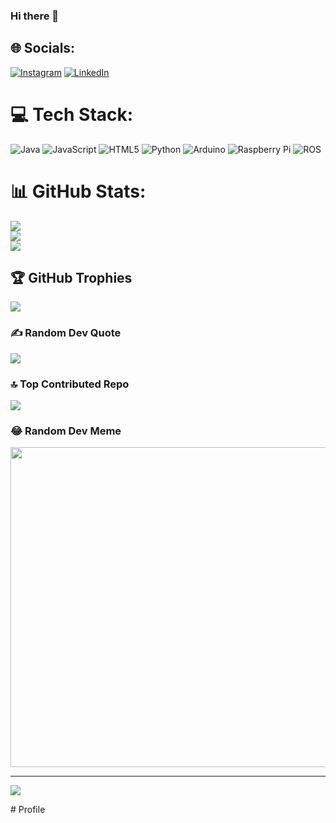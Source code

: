 ### Hi there 👋

<!--
**enginksaa/enginksaa** is a ✨ _special_ ✨ repository because its `README.md` (this file) appears on your GitHub profile.

Here are some ideas to get you started:

- 🔭 I’m currently working on ...
- 🌱 I’m currently learning ...
- 👯 I’m looking to collaborate on ...
- 🤔 I’m looking for help with ...
- 💬 Ask me about ...
- 📫 How to reach me: ...
- 😄 Pronouns: ...
- ⚡ Fun fact: ...
-->

## 🌐 Socials:
[![Instagram](https://img.shields.io/badge/Instagram-%23E4405F.svg?logo=Instagram&logoColor=white)](https://instagram.com/enginksaa) [![LinkedIn](https://img.shields.io/badge/LinkedIn-%230077B5.svg?logo=linkedin&logoColor=white)](https://linkedin.com/in/https://www.linkedin.com/in/engin-kısa-794ba614a/) 

# 💻 Tech Stack:
![Java](https://img.shields.io/badge/java-%23ED8B00.svg?style=flat&logo=java&logoColor=white) ![JavaScript](https://img.shields.io/badge/javascript-%23323330.svg?style=flat&logo=javascript&logoColor=%23F7DF1E) ![HTML5](https://img.shields.io/badge/html5-%23E34F26.svg?style=flat&logo=html5&logoColor=white) ![Python](https://img.shields.io/badge/python-3670A0?style=flat&logo=python&logoColor=ffdd54) ![Arduino](https://img.shields.io/badge/-Arduino-00979D?style=flat&logo=Arduino&logoColor=white) ![Raspberry Pi](https://img.shields.io/badge/-RaspberryPi-C51A4A?style=flat&logo=Raspberry-Pi) ![ROS](https://img.shields.io/badge/ros-%230A0FF9.svg?style=flat&logo=ros&logoColor=white)
# 📊 GitHub Stats:
![](https://github-readme-stats.vercel.app/api?username=enginksaa&theme=dark&hide_border=false&include_all_commits=true&count_private=true)<br/>
![](https://github-readme-streak-stats.herokuapp.com/?user=enginksaa&theme=dark&hide_border=false)<br/>
![](https://github-readme-stats.vercel.app/api/top-langs/?username=enginksaa&theme=dark&hide_border=false&include_all_commits=true&count_private=true&layout=compact)

## 🏆 GitHub Trophies
![](https://github-profile-trophy.vercel.app/?username=enginksaa&theme=radical&no-frame=false&no-bg=true&margin-w=4)

### ✍️ Random Dev Quote
![](https://quotes-github-readme.vercel.app/api?type=horizontal&theme=radical)

### 🔝 Top Contributed Repo
![](https://github-contributor-stats.vercel.app/api?username=enginksaa&limit=5&theme=dark&combine_all_yearly_contributions=true)

### 😂 Random Dev Meme
<img src="(https://meme-api.com/gimme)" width="512px"/>

---
[![](https://visitcount.itsvg.in/api?id=enginksaa&icon=2&color=8)](https://visitcount.itsvg.in)

<!-- Proudly created with GPRM ( https://gprm.itsvg.in ) --># Profile
